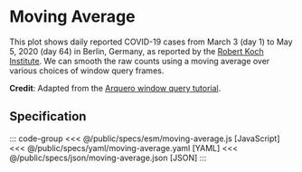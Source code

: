<script setup>
  import { reset } from '@uwdata/vgplot';
  reset();
</script>

# Moving Average

This plot shows daily reported COVID-19 cases from March 3 (day 1) to May 5, 2020 (day 64) in Berlin, Germany, as reported by the [Robert Koch Institute](https://www.rki.de/DE/Content/InfAZ/N/Neuartiges_Coronavirus/nCoV.html). We can smooth the raw counts using a moving average over various choices of window query frames.

<Example spec="/specs/yaml/moving-average.yaml" />

**Credit**: Adapted from the [Arquero window query tutorial](https://observablehq.com/@uwdata/working-with-window-queries).

## Specification

::: code-group
<<< @/public/specs/esm/moving-average.js [JavaScript]
<<< @/public/specs/yaml/moving-average.yaml [YAML]
<<< @/public/specs/json/moving-average.json [JSON]
:::
